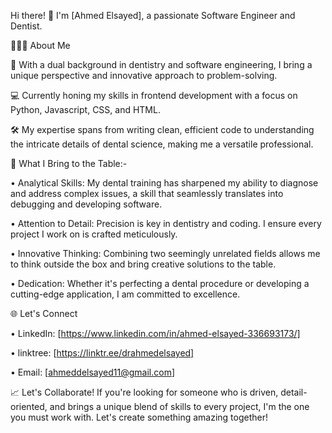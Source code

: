 Hi there! 👋
I'm [Ahmed Elsayed], a passionate Software Engineer and Dentist.

🧛🏻‍♀️ About Me

🌟 With a dual background in dentistry and software engineering, I bring a unique perspective and innovative approach to problem-solving.

💻 Currently honing my skills in frontend development with a focus on Python, Javascript, CSS, and HTML.

🛠️ My expertise spans from writing clean, efficient code to understanding the intricate details of dental science, making me a versatile professional.

🧠 What I Bring to the Table:-

• Analytical Skills: My dental training has sharpened my ability to diagnose and address complex issues, a skill that seamlessly translates into debugging and developing software.

• Attention to Detail: Precision is key in dentistry and coding. I ensure every project I work on is crafted meticulously.

• Innovative Thinking: Combining two seemingly unrelated fields allows me to think outside the box and bring creative solutions to the table.

• Dedication: Whether it's perfecting a dental procedure or developing a cutting-edge application, I am committed to excellence.

🌐 Let's Connect

• LinkedIn: [https://www.linkedin.com/in/ahmed-elsayed-336693173/]

• linktree: [https://linktr.ee/drahmedelsayed]

• Email: [ahmeddelsayed11@gmail.com]

📈 Let's Collaborate!
If you're looking for someone who is driven, detail-oriented, and brings a unique blend of skills to every project, I'm the one you must work with. Let's create something amazing together!
